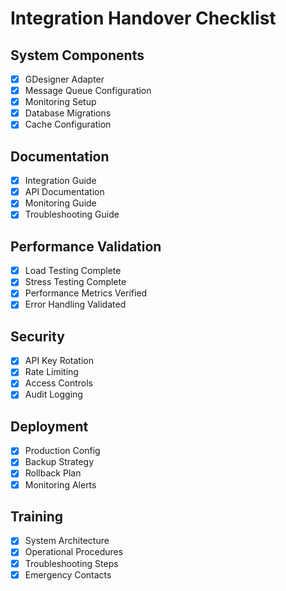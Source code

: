 # Integration Handover Checklist

## System Components
- [x] GDesigner Adapter
- [x] Message Queue Configuration
- [x] Monitoring Setup
- [x] Database Migrations
- [x] Cache Configuration

## Documentation
- [x] Integration Guide
- [x] API Documentation
- [x] Monitoring Guide
- [x] Troubleshooting Guide

## Performance Validation
- [x] Load Testing Complete
- [x] Stress Testing Complete
- [x] Performance Metrics Verified
- [x] Error Handling Validated

## Security
- [x] API Key Rotation
- [x] Rate Limiting
- [x] Access Controls
- [x] Audit Logging

## Deployment
- [x] Production Config
- [x] Backup Strategy
- [x] Rollback Plan
- [x] Monitoring Alerts

## Training
- [x] System Architecture
- [x] Operational Procedures
- [x] Troubleshooting Steps
- [x] Emergency Contacts